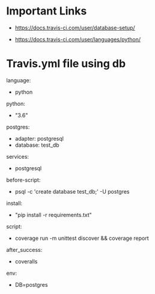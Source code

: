 # Important Links

- https://docs.travis-ci.com/user/database-setup/

- https://docs.travis-ci.com/user/languages/python/

# Travis.yml file using db

language: 

  - python

python:

  - "3.6"

postgres:

  - adapter: postgresql
  - database: test_db

services:

  - postgresql
  
before-script:

  - psql -c 'create database test_db;' -U postgres

install:
  - "pip install -r requirements.txt"
  
script: 
  - coverage run -m unittest discover && coverage report
  
after_success:
  - coveralls

env:
 - DB=postgres
